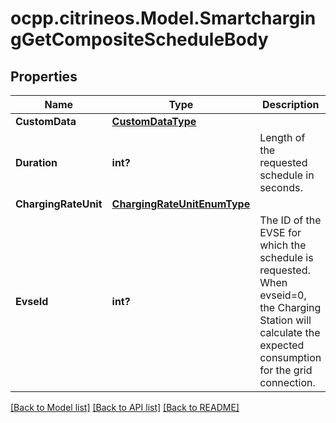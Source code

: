 # ocpp.citrineos.Model.SmartchargingGetCompositeScheduleBody
## Properties

Name | Type | Description | Notes
------------ | ------------- | ------------- | -------------
**CustomData** | [**CustomDataType**](CustomDataType.md) |  | [optional] 
**Duration** | **int?** | Length of the requested schedule in seconds.     | 
**ChargingRateUnit** | [**ChargingRateUnitEnumType**](ChargingRateUnitEnumType.md) |  | [optional] 
**EvseId** | **int?** | The ID of the EVSE for which the schedule is requested. When evseid&#x3D;0, the Charging Station will calculate the expected consumption for the grid connection.   | 

[[Back to Model list]](../README.md#documentation-for-models) [[Back to API list]](../README.md#documentation-for-api-endpoints) [[Back to README]](../README.md)

